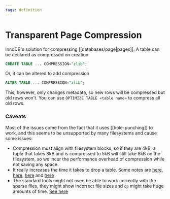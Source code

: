```yaml
---
tags: definition
---
```


# Transparent Page Compression
InnoDB's solution for compressing [[databases/page|pages]]. A table can be declared as compressed on creation:

```sql
CREATE TABLE ... COMPRESSION="zlib";
```

Or, it can be altered to add compression

```sql
ALTER TABLE ... COMPRESSION="zlib";
```

This, however, only changes metadata, so new rows will be compressed but old rows won't. You can use `OPTIMIZE TABLE «table name»` to compress all old rows.

### Caveats
Most of the issues come from the fact that it uses [[hole-punching]] to work, and this seems to be unsupported by many filesystems and cause some issues:

* Compression must align with filesystem blocks, so if they are 4kB, a tuple that takes 8kB and is compressed to 5kB will still take 8kB on the filesystem, so we incur the performance overhead of compression while not saving any space.
* It really increases the time it takes to drop a table. Some notes are [here](https://smalldatum.blogspot.com/2015/08/first-day-with-innodb-transparent-page.html), [here](https://smalldatum.blogspot.com/2015/09/second-day-with-innodb-transparent-page.html), [here](https://smalldatum.blogspot.com/2015/09/third-day-with-innodb-transparent-page.html) and [here](https://smalldatum.blogspot.com/2015/10/wanted-file-system-on-which-innodb.html)
* The standard tools might not even be able to work correctly with the sparse files, they might show incorrect file sizes and `cp` might take huge amounts of time. [See here](https://www.percona.com/blog/2017/11/20/innodb-page-compression/)
